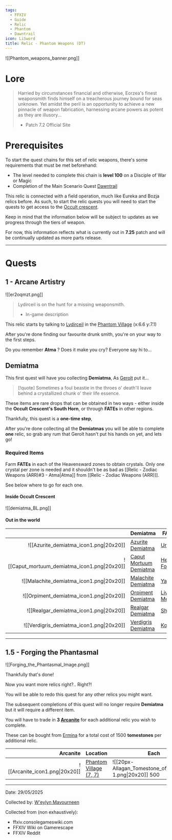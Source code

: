 ```yaml
---
tags:
  - FFXIV
  - Guide
  - Relic
  - Phantom
  - Dawntrail
icon: LiSword
title: Relic - Phantom Weapons (DT)
---
```



![[Phantom_weapons_banner.png]]
# Lore

>Harried by circumstances financial and otherwise, Eorzea's finest weaponsmith finds himself on a treacherous journey bound for seas unknown. Yet amidst the peril is an opportunity to achieve a new pinnacle of weapon fabrication, harnessing arcane powers as potent as they are illusory...
>
>- Patch 7.2 Official Site

# Prerequisites

To start the quest chains for this set of relic weapons, there's some requirements that must be met beforehand:

- The level needed to complete this chain is **level 100** on a Disciple of War or Magic
- Completion of the Main Scenario Quest [Dawntrail](https://ffxiv.consolegameswiki.com/wiki/Dawntrail_(Quest))

This relic is connected with a field operation, much like Eureka and Bozja relics before.
As such, to start the relic quests you will need to start the quests to get access to the [Occult crescent](https://ffxiv.consolegameswiki.com/wiki/The_Occult_Crescent:_South_Horn).

Keep in mind that the information below will be subject to updates as we progress through the tiers of weapon.

For now, this information reflects what is currently out in **7.25** patch and will be continually updated as more parts release.

---
# Quests
## 1 - Arcane Artistry
![[er2oqmzt.png]]

>Lydirceil is on the hunt for a missing weaponsmith.
>
>- In-game description

This relic starts by talking to [Lydirceil](https://ffxiv.consolegameswiki.com/wiki/Lydirceil) in the [Phantom Village](https://ffxiv.consolegameswiki.com/wiki/Phantom_Village) (x:6.6 y:7.1)

After you're done finding our favourite drunk smith, you're on your way to the first steps.

Do you remember **Atma** ?
Does it make you cry?
Everyone say hi to...
## Demiatma

This first quest will have you collecting **Demiatma**,
As [Gerolt](https://ffxiv.consolegameswiki.com/wiki/Gerolt) put it...

>[!quote] Sometimes a foul beastie in the throes o' death'll leave behind a crystallized chunk o' their life essence.

These items are rare drops that can be obtained in two ways - either inside the **Occult Crescent's South Horn**, or through **FATEs** in other regions.

Thankfully, this quest is a **one-time step**, 

After you're done collecting all the **Demiatmas** you will be able to complete **one** relic, so grab any rum that Gerolt hasn't put his hands on yet, and lets go!
### Required Items

Farm **FATEs** in each of the Heavensward zones to obtain crystals.
Only one crystal per zone is needed and it shouldn't be as bad as [[Relic - Zodiac Weapons (ARR)#3 - Atma|Atma]] from [[Relic - Zodiac Weapons (ARR)]].

See below where to go for each one.

#### Inside Occult Crescent
![[demiatma_BL.png]]


#### Out in the world

|                                              | Demiatma                                                                                 | FATE Zone                                                                |
| -------------------------------------------: | ---------------------------------------------------------------------------------------- | ------------------------------------------------------------------------ |
|       ![[Azurite_demiatma_icon1.png\|20x20]] | [Azurite Demiatma](https://ffxiv.consolegameswiki.com/wiki/Azurite_Demiatma)             | [Urqopacha](https://ffxiv.consolegameswiki.com/wiki/Urqopacha)           |
| ![[Caput_mortuum_demiatma_icon1.png\|20x20]] | [Caput Mortuum Demiatma](https://ffxiv.consolegameswiki.com/wiki/Caput_Mortuum_Demiatma) | [Heritage Found](https://ffxiv.consolegameswiki.com/wiki/Heritage_Found) |
|     ![[Malachite_demiatma_icon1.png\|20x20]] | [Malachite Demiatma](https://ffxiv.consolegameswiki.com/wiki/Malachite_Demiatma)         | [Yak T'el](https://ffxiv.consolegameswiki.com/wiki/Yak_T%27el)           |
|      ![[Orpiment_demiatma_icon1.png\|20x20]] | [Orpiment Demiatma](https://ffxiv.consolegameswiki.com/wiki/Orpiment_Demiatma)           | [Living Memory](https://ffxiv.consolegameswiki.com/wiki/Living_Memory)   |
|       ![[Realgar_demiatma_icon1.png\|20x20]] | [Realgar Demiatma](https://ffxiv.consolegameswiki.com/wiki/Realgar_Demiatma)             | [Shaaloani](https://ffxiv.consolegameswiki.com/wiki/Shaaloani)           |
|     ![[Verdigris_demiatma_icon1.png\|20x20]] | [Verdigris Demiatma](https://ffxiv.consolegameswiki.com/wiki/Verdigris_Demiatma)         | [Kozama'uka](https://ffxiv.consolegameswiki.com/wiki/Kozama%27uka)       |

---
## 1.5 - Forging the Phantasmal
![[Forging_the_Phantasmal_Image.png]]

Thankfully that's done!

Now you want more relics right?.. Right?!

You will be able to redo this quest for any other relics you might want.

The subsequent completions of this quest will no longer require **Demiatma** but it will require a different item.

You will have to trade in **3 [Arcanite](https://ffxiv.consolegameswiki.com/wiki/Arcanite)** for each additional relic you wish to complete.

These can be bought from [Ermina](https://ffxiv.consolegameswiki.com/wiki/Ermina#vendor1) for a total cost of 1500 **tomestones** per additional relic.

|                       Arcanite | Location                                                                          | Each                                                       |
| -----------------------------: | --------------------------------------------------------------------------------- | ---------------------------------------------------------- |
| ![[Arcanite_icon1.png\|20x20]] | [Phantom Village (7, 7)](https://ffxiv.consolegameswiki.com/wiki/Phantom_Village) | ![[20px-Allagan_Tomestone_of_Heliometry 1.png\|20x20]] 500 |

---
Date: 29/05/2025

Collected by: [W'eylyn Mavourneen](https://tomestone.gg/character/15308727/weylyn-mavourneen)

Collected from (non exhaustively):
- ffxiv.consolegameswiki.com
- FFXIV Wiki on Gamerescape
- FFXIV Reddit
